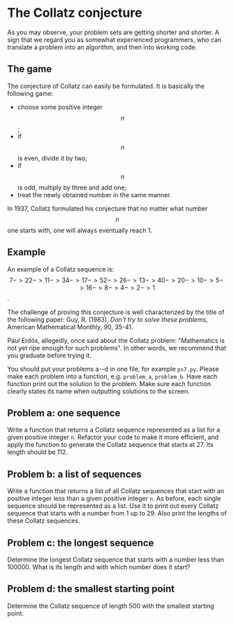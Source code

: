 # The Collatz conjecture

As you may observe, your problem sets are getting shorter and shorter. A sign
that we regard you as somewhat experienced programmers, who can translate a
problem into an algorithm, and then into working code.

## The game

The conjecture of Collatz can easily be formulated. It is basically the
following game:

* choose some positive integer $$n$$; 
* if $$n$$ is even, divide it by two;
* if $$n$$ is odd, multiply by three and add one;
* treat the newly obtained number in the same manner.

In 1937, Collatz formulated his conjecture that no matter what number $$n$$ one
starts with, one will always eventually reach 1.

## Example

An example of a Collatz sequence is: $$7 -> 22 -> 11 -> 34 -> 17 -> 52 -> 26 -> 13 -> 40 -> 20 -> 10 -> 5 -> 16 -> 8 -> 4 -> 2 -> 1$$.

The challenge of proving this conjecture is well characterized by the title of
the following paper: Guy, R. (1983), *Don't try to solve these problems*,
American Mathematical Monthly, 90, 35-41.

Paul Erdös, allegedly, once said about the Collatz problem: "Mathematics is not
yet ripe enough for such problems". In other words, we recommend that you
graduate before trying it.

You should put your problems a--d in one file, for example `ps7.py`. Please make each problem into a function, e.g. `problem_a`, `problem_b`. Have each function print out the solution to the problem. Make sure each function clearly states its name when outputting solutions to the screen.

## Problem a: one sequence

Write a function that returns a Collatz sequence represented as a list for a
given positive integer `n`. Refactor your code to make it more efficient, and
apply the function to generate the Collatz sequence that starts at 27. Its
length should be 112.

## Problem b: a list of sequences

Write a function that returns a list of all Collatz sequences that start with
an positive integer less than a given positive integer `n`. As before, each
single sequence should be represented as a list. Use it to print out every
Collatz sequence that starts with a number from 1 up to 29. Also print the
lengths of these Collatz sequences.

## Problem c: the longest sequence

Determine the longest Collatz sequence that starts with a number less than 100000. What is its length and with which number does it start?

## Problem d: the smallest starting point

Determine the Collatz sequence of length 500 with the smallest starting point.
